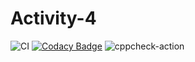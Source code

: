 # Activity-4
![CI](https://github.com/99002757/Activity-4/workflows/CI/badge.svg)
[![Codacy Badge](https://app.codacy.com/project/badge/Grade/b8efd6fcb86b4160874443e6987d73ea)](https://www.codacy.com/gh/99002757/Activity-4/dashboard?utm_source=github.com&amp;utm_medium=referral&amp;utm_content=99002757/Activity-4&amp;utm_campaign=Badge_Grade)
![cppcheck-action](https://github.com/99002757/Activity-4/workflows/cppcheck-action/badge.svg)
